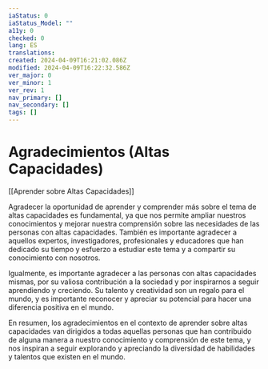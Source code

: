 ```yaml
---
iaStatus: 0
iaStatus_Model: ""
a11y: 0
checked: 0
lang: ES
translations: 
created: 2024-04-09T16:21:02.086Z
modified: 2024-04-09T16:22:32.586Z
ver_major: 0
ver_minor: 1
ver_rev: 1
nav_primary: []
nav_secondary: []
tags: []
---
```

# Agradecimientos (Altas Capacidades)

[[Aprender sobre Altas Capacidades]]

Agradecer la oportunidad de aprender y comprender más sobre el tema de altas capacidades es fundamental, ya que nos permite ampliar nuestros conocimientos y mejorar nuestra comprensión sobre las necesidades de las personas con altas capacidades. También es importante agradecer a aquellos expertos, investigadores, profesionales y educadores que han dedicado su tiempo y esfuerzo a estudiar este tema y a compartir su conocimiento con nosotros.

Igualmente, es importante agradecer a las personas con altas capacidades mismas, por su valiosa contribución a la sociedad y por inspirarnos a seguir aprendiendo y creciendo. Su talento y creatividad son un regalo para el mundo, y es importante reconocer y apreciar su potencial para hacer una diferencia positiva en el mundo.

En resumen, los agradecimientos en el contexto de aprender sobre altas capacidades van dirigidos a todas aquellas personas que han contribuido de alguna manera a nuestro conocimiento y comprensión de este tema, y nos inspiran a seguir explorando y apreciando la diversidad de habilidades y talentos que existen en el mundo.

